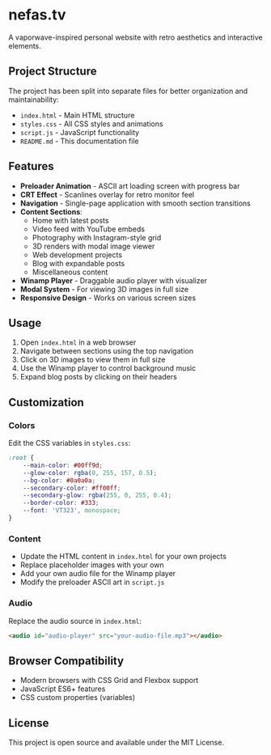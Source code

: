 # nefas.tv

A vaporwave-inspired personal website with retro aesthetics and interactive elements.

## Project Structure

The project has been split into separate files for better organization and maintainability:

- `index.html` - Main HTML structure
- `styles.css` - All CSS styles and animations
- `script.js` - JavaScript functionality
- `README.md` - This documentation file

## Features

- **Preloader Animation** - ASCII art loading screen with progress bar
- **CRT Effect** - Scanlines overlay for retro monitor feel
- **Navigation** - Single-page application with smooth section transitions
- **Content Sections**:
  - Home with latest posts
  - Video feed with YouTube embeds
  - Photography with Instagram-style grid
  - 3D renders with modal image viewer
  - Web development projects
  - Blog with expandable posts
  - Miscellaneous content
- **Winamp Player** - Draggable audio player with visualizer
- **Modal System** - For viewing 3D images in full size
- **Responsive Design** - Works on various screen sizes

## Usage

1. Open `index.html` in a web browser
2. Navigate between sections using the top navigation
3. Click on 3D images to view them in full size
4. Use the Winamp player to control background music
5. Expand blog posts by clicking on their headers

## Customization

### Colors
Edit the CSS variables in `styles.css`:
```css
:root {
    --main-color: #00ff9d;
    --glow-color: rgba(0, 255, 157, 0.5);
    --bg-color: #0a0a0a;
    --secondary-color: #ff00ff;
    --secondary-glow: rgba(255, 0, 255, 0.4);
    --border-color: #333;
    --font: 'VT323', monospace;
}
```

### Content
- Update the HTML content in `index.html` for your own projects
- Replace placeholder images with your own
- Add your own audio file for the Winamp player
- Modify the preloader ASCII art in `script.js`

### Audio
Replace the audio source in `index.html`:
```html
<audio id="audio-player" src="your-audio-file.mp3"></audio>
```

## Browser Compatibility

- Modern browsers with CSS Grid and Flexbox support
- JavaScript ES6+ features
- CSS custom properties (variables)

## License

This project is open source and available under the MIT License. 